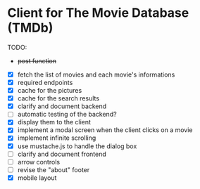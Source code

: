 # Client for The Movie Database (TMDb)

TODO:
- ~~post function~~
- [x] fetch the list of movies and each movie's informations
- [x] required endpoints
- [x] cache for the pictures
- [x] cache for the search results
- [x] clarify and document backend
- [ ] automatic testing of the backend?
- [x] display them to the client
- [x] implement a modal screen when the client clicks on a movie
- [x] implement infinite scrolling
- [x] use mustache.js to handle the dialog box
- [ ] clarify and document frontend
- [ ] arrow controls
- [ ] revise the "about" footer
- [x] mobile layout

